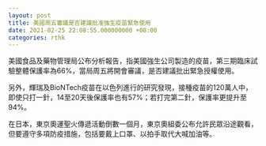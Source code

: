 ```yaml
---
layout: post
title: 美國周五審議是否建議批准強生疫苗緊急使用
date: 2021-02-25 22:08:55.000000000 +08:00
categories: rthk
---
```


美國食品及藥物管理局公布分析報告，指美國強生公司製造的疫苗，第三期臨床試驗整體保護率為66%，當局周五將開會審議，是否建議批出緊急授權使用。

另外，輝瑞及BioNTech疫苗在以色列進行的研究發現，接種疫苗的120萬人中，即使只打一針，14至20天後保護率也有57%；若打完第二針，保護率更提升至94%。

在日本，東京奧運聖火傳遞活動倒數一個月，東京奧組委公布允許民眾沿途觀看，但要遵守多項防疫措施，包括要戴上口罩、以拍手取代大喊加油等。
